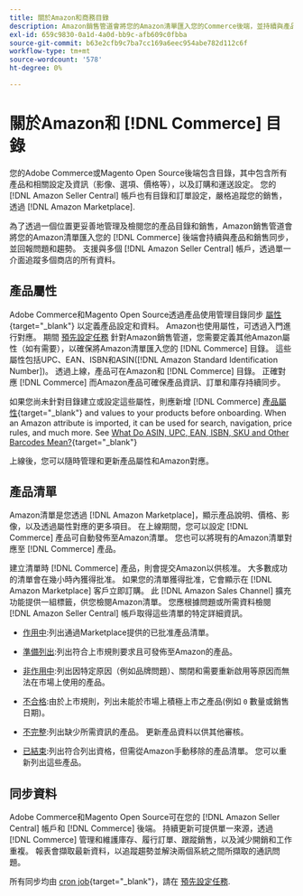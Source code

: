```yaml
---
title: 關於Amazon和商務目錄
description: Amazon銷售管道會將您的Amazon清單匯入您的Commerce後端，並持續與產品和銷售同步。
exl-id: 659c9830-0a1d-4a0d-bb9c-afb609c0fbba
source-git-commit: b63e2cfb9c7ba7cc169a6eec954abe782d112c6f
workflow-type: tm+mt
source-wordcount: '578'
ht-degree: 0%

---
```


# 關於Amazon和 [!DNL Commerce] 目錄

您的Adobe Commerce或Magento Open Source後端包含目錄，其中包含所有產品和相關設定及資訊（影像、選項、價格等），以及訂購和運送設定。 您的 [!DNL Amazon Seller Central] 帳戶也有目錄和訂單設定，嚴格追蹤您的銷售，透過 [!DNL Amazon Marketplace].

為了透過一個位置更妥善地管理及檢閱您的產品目錄和銷售，Amazon銷售管道會將您的Amazon清單匯入您的 [!DNL Commerce] 後端會持續與產品和銷售同步，並回報問題和趨勢。 支援與多個 [!DNL Amazon Seller Central] 帳戶，透過單一介面追蹤多個商店的所有資料。

## 產品屬性

Adobe Commerce和Magento Open Source透過產品使用管理目錄同步 [屬性](https://docs.magento.com/user-guide/catalog/product-attributes.html){target="_blank"} 以定義產品設定和資料。 Amazon也使用屬性，可透過入門進行對應。 期間 [預先設定任務](./amazon-pre-setup-tasks.md) 針對Amazon銷售管道，您需要定義其他Amazon屬性（如有需要），以確保將Amazon清單匯入您的 [!DNL Commerce] 目錄。 這些屬性包括UPC、EAN、ISBN和ASIN([!DNL Amazon Standard Identification Number])。 透過上線，產品可在Amazon和 [!DNL Commerce] 目錄。 正確對應 [!DNL Commerce] 而Amazon產品可確保產品資訊、訂單和庫存持續同步。

如果您尚未針對目錄建立或設定這些屬性，則應新增 [!DNL Commerce] [產品屬性](https://docs.magento.com/user-guide/catalog/product-attributes.html){target="_blank"} and values to your products before onboarding. When an Amazon attribute is imported, it can be used for search, navigation, price rules, and much more. See [What Do ASIN, UPC, EAN, ISBN, SKU and Other Barcodes Mean?](https://sellerskills.com/multi-channel-operations/what-asin-upc-ean-isbn-sku-and-other-barcodes-mean/#what-is-isbn-number){target="_blank"}

上線後，您可以隨時管理和更新產品屬性和Amazon對應。

## 產品清單

Amazon清單是您透過 [!DNL Amazon Marketplace]，顯示產品說明、價格、影像，以及透過屬性對應的更多項目。 在上線期間，您可以設定 [!DNL Commerce] 產品可自動發佈至Amazon清單。 您也可以將現有的Amazon清單對應至 [!DNL Commerce] 產品。

建立清單時 [!DNL Commerce] 產品，則會提交Amazon以供核准。 大多數成功的清單會在幾小時內獲得批准。 如果您的清單獲得批准，它會顯示在 [!DNL Amazon Marketplace] 客戶立即訂購。 此 [!DNL Amazon Sales Channel] 擴充功能提供一組標籤，供您檢閱Amazon清單。 您應根據問題或所需資料檢閱 [!DNL Amazon Seller Central] 帳戶取得這些清單的特定詳細資訊。

- [作用中](./active-listings.md):列出通過Marketplace提供的已批准產品清單。

- [準備列出](./ready-to-list.md):列出符合上市規則要求且可發佈至Amazon的產品。

- [非作用中](./inactive-listings.md):列出因特定原因（例如品牌問題）、關閉和需要重新啟用等原因而無法在市場上使用的產品。

- [不合格](./ineligible-listings.md):由於上市規則，列出未能於市場上積極上市之產品(例如 `0` 數量或銷售日期)。

- [不完整](./incomplete-listings.md):列出缺少所需資訊的產品。 更新產品資料以供其他審核。

- [已結束](./ended-listings.md):列出符合列出資格，但需從Amazon手動移除的產品清單。 您可以重新列出這些產品。

## 同步資料

Adobe Commerce和Magento Open Source可在您的 [!DNL Amazon Seller Central] 帳戶和 [!DNL Commerce] 後端。 持續更新可提供單一來源，透過 [!DNL Commerce] 管理和維護庫存、履行訂單、跟蹤銷售，以及減少開銷和工作重複。 報表會擷取最新資料，以追蹤趨勢並解決兩個系統之間所擷取的通訊問題。

所有同步均由 [cron job](https://docs.magento.com/user-guide/system/cron.html){target="_blank"}，請在 [預先設定任務](./amazon-pre-setup-tasks.md).
